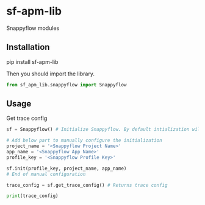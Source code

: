 sf-apm-lib
==============

Snappyflow modules

Installation
------------
pip install sf-apm-lib

Then you should import the library.

```python 
from sf_apm_lib.snappyflow import Snappyflow
```

Usage
-----

Get trace config

```python    
sf = Snappyflow() # Initialize Snappyflow. By default intialization will pick profileKey, projectName and appName from sfagent config.yaml.

# Add below part to manually configure the initialization
project_name = '<Snappyflow Project Name>'
app_name = '<Snappyflow App Name>'
profile_key = '<Snappyflow Profile Key>'

sf.init(profile_key, project_name, app_name)
# End of manual configuration

trace_config = sf.get_trace_config() # Returns trace config

print(trace_config)
```
